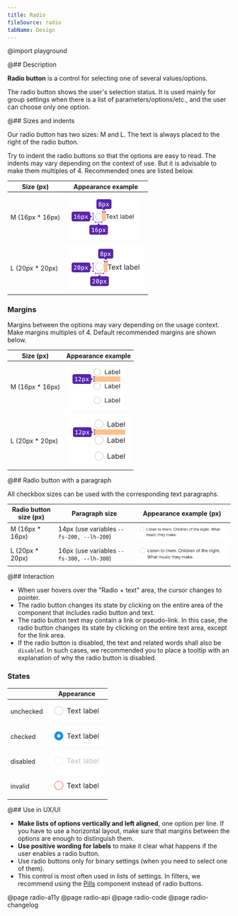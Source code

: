 ```yaml
---
title: Radio
fileSource: radio
tabName: Design
---
```


@import playground

@## Description

**Radio button** is a control for selecting one of several values/options.

The radio button shows the user's selection status. It is used mainly for group settings when there is a list of parameters/options/etc., and the user can choose only one option.

@## Sizes and indents

Our radio button has two sizes: M and L. The text is always placed to the right of the radio button.

Try to indent the radio buttons so that the options are easy to read. The indents may vary depending on the context of use. But it is advisable to make them multiples of 4. Recommended ones are listed below.

| Size (px)        | Appearance example      |
| ---------------- | ----------------------- |
| M (16px \* 16px) | ![m](static/size-m.png) |
| L (20px \* 20px) | ![l](static/size-l.png) |

### Margins

Margins between the options may vary depending on the usage context. Make margins multiples of 4. Default recommended margins are shown below.

| Size (px)        | Appearance example      |
| ---------------- | ----------------------- |
| M (16px \* 16px) | ![m](static/vert-m.png) |
| L (20px \* 20px) | ![l](static/vert-l.png) |

@## Radio button with a paragraph

All checkbox sizes can be used with the corresponding text paragraphs.

| Radio button size (px) | Paragraph size                            | Appearance example (px)                             |
| ---------------------- | ----------------------------------------- | --------------------------------------------------- |
| M (16px \* 16px)       | 14px (use variables `--fs-200, --lh-200`) | ![radiobutton-paragraph-12](static/paragraph-m.png) |
| L (20px \* 20px)       | 16px (use variables `--fs-300, --lh-300`) | ![radiobutton-paragraph-14](static/paragraph-l.png) |

@## Interaction

- When user hovers over the "Radio + text" area, the cursor changes to pointer.
- The radio button changes its state by clicking on the entire area of the component that includes radio button and text.
- The radio button text may contain a link or pseudo-link. In this case, the radio button changes its state by clicking on the entire text area, except for the link area.
- If the radio button is disabled, the text and related words shall also be `disabled`. In such cases, we recommended you to place a tooltip with an explanation of why the radio button is disabled.

### States

|           | Appearance                                               |
| --------- | -------------------------------------------------------- |
| unchecked | ![unchecked-radiobutton](static/radiobutton-default.png) |
| checked   | ![checked-radiobutton](static/radiobutton-checked.png)   |
| disabled  | ![disabled-radiobutton](static/radiobutton-disabled.png) |
| invalid   | ![invalid-radiobutton](static/radiobutton-invalid.png)   |

@## Use in UX/UI

- **Make lists of options vertically and left aligned**, one option per line. If you have to use a horizontal layout, make sure that margins between the options are enough to distinguish them.
- **Use positive wording for labels** to make it clear what happens if the user enables a radio button.
- Use radio buttons only for binary settings (when you need to select one of them).
- This control is most often used in lists of settings. In filters, we recommend using the [Pills](/components/pills/) component instead of radio buttons.

@page radio-a11y
@page radio-api
@page radio-code
@page radio-changelog
